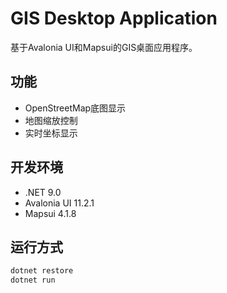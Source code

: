 # GIS Desktop Application

基于Avalonia UI和Mapsui的GIS桌面应用程序。

## 功能
- OpenStreetMap底图显示
- 地图缩放控制
- 实时坐标显示

## 开发环境
- .NET 9.0
- Avalonia UI 11.2.1
- Mapsui 4.1.8

## 运行方式
```bash
dotnet restore
dotnet run
```